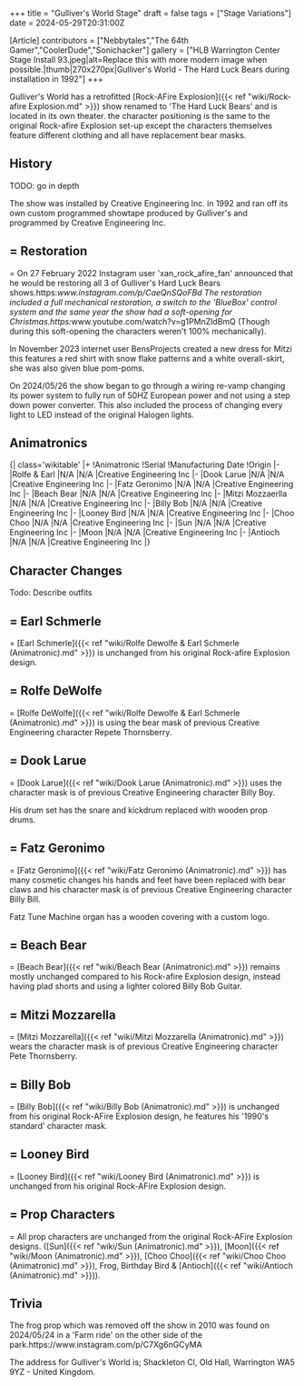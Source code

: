 +++
title = "Gulliver's World Stage"
draft = false
tags = ["Stage Variations"]
date = 2024-05-29T20:31:00Z

[Article]
contributors = ["Nebbytales","The 64th Gamer","CoolerDude","Sonichacker"]
gallery = ["HLB Warrington Center Stage Install 93.jpeg|alt=Replace this with more modern image when possible.|thumb|270x270px|Gulliver's World - The Hard Luck Bears during installation in 1992"]
+++


Gulliver's World has a retrofitted [Rock-AFire Explosion]({{< ref "wiki/Rock-afire Explosion.md" >}}) show renamed to 'The Hard Luck Bears' and is located in its own theater. the character positioning is the same to the original Rock-afire Explosion set-up except the characters themselves feature different clothing and all have replacement bear masks. 

<h2> History </h2>
TODO: go in depth

The show was installed by Creative Engineering Inc. in 1992 and ran off its own custom programmed showtape produced by Gulliver's and programmed by Creative Engineering Inc.

<h2>= Restoration </h2>=
On 27 February 2022 Instagram user 'xan_rock_afire_fan' announced that he would be restoring all 3 of Gulliver's Hard Luck Bears shows.<ref>https:<i>www.instagram.com/p/CaeQnSQoFBd</ref> The restoration included a full mechanical restoration, a switch to the 'BlueBox' control system and the same year the show had a soft-opening for Christmas.<ref>https:</i>www.youtube.com/watch?v=g1PMnZldBmQ</ref> (Though during this soft-opening the characters weren't 100% mechanically).

In November 2023 internet user BensProjects created a new dress for Mitzi this features a red shirt with snow flake patterns and a white overall-skirt, she was also given blue pom-poms.

On 2024/05/26 the show began to go through a wiring re-vamp changing its power system to fully run of 50HZ European power and not using a step down power converter. This also included the process of changing every light to LED instead of the original Halogen lights.

<h2> Animatronics </h2>
{| class='wikitable'
|+
!Animatronic
!Serial
!Manufacturing Date
!Origin
|-
|Rolfe & Earl
|N/A
|N/A
|Creative Engineering Inc
|-
|Dook Larue
|N/A
|N/A
|Creative Engineering Inc
|-
|Fatz Geronimo
|N/A
|N/A
|Creative Engineering Inc
|-
|Beach Bear
|N/A
|N/A
|Creative Engineering Inc
|-
|Mitzi Mozzaerlla
|N/A
|N/A
|Creative Engineering Inc
|-
|Billy Bob
|N/A
|N/A
|Creative Engineering Inc
|-
|Looney Bird
|N/A
|N/A
|Creative Engineering Inc
|-
|Choo Choo
|N/A
|N/A
|Creative Engineering Inc
|-
|Sun
|N/A
|N/A
|Creative Engineering Inc
|-
|Moon
|N/A
|N/A
|Creative Engineering Inc
|-
|Antioch
|N/A
|N/A
|Creative Engineering Inc
|}

<h2> Character Changes </h2>
Todo: Describe outfits

<h2>= Earl Schmerle </h2>=
[Earl Schmerle]({{< ref "wiki/Rolfe Dewolfe & Earl Schmerle (Animatronic).md" >}}) is unchanged from his original Rock-afire Explosion design.

<h2>= Rolfe DeWolfe </h2>=
[Rolfe DeWolfe]({{< ref "wiki/Rolfe Dewolfe & Earl Schmerle (Animatronic).md" >}}) is using the bear mask of previous Creative Engineering character Repete Thornsberry.

<h2>= Dook Larue </h2>=
[Dook Larue]({{< ref "wiki/Dook Larue (Animatronic).md" >}}) uses the character mask is of previous Creative Engineering character Billy Boy.

His drum set has the snare and kickdrum replaced with wooden prop drums.

<h2>= Fatz Geronimo </h2>=
[Fatz Geronimo]({{< ref "wiki/Fatz Geronimo (Animatronic).md" >}}) has many cosmetic changes his hands and feet have been replaced with bear claws and his character mask is of previous Creative Engineering character Billy Bill.

Fatz Tune Machine organ has a wooden covering with a custom logo.

<h2>= Beach Bear </h2>=
[Beach Bear]({{< ref "wiki/Beach Bear (Animatronic).md" >}}) remains mostly unchanged compared to his Rock-afire Explosion design, instead having plad shorts and using a lighter colored Billy Bob Guitar.

<h2>= Mitzi Mozzarella </h2>=
[Mitzi Mozzarella]({{< ref "wiki/Mitzi Mozzarella (Animatronic).md" >}}) wears the character mask is of previous Creative Engineering character Pete Thornsberry.

<h2>= Billy Bob </h2>=
[Billy Bob]({{< ref "wiki/Billy Bob (Animatronic).md" >}}) is unchanged from his original Rock-AFire Explosion design, he features his '1990's standard' character mask.

<h2>= Looney Bird </h2>=
[Looney Bird]({{< ref "wiki/Looney Bird (Animatronic).md" >}}) is unchanged from his original Rock-AFire Explosion design.

<h2>= Prop Characters </h2>=
All prop characters are unchanged from the original Rock-AFire Explosion designs. ([Sun]({{< ref "wiki/Sun (Animatronic).md" >}}), [Moon]({{< ref "wiki/Moon (Animatronic).md" >}}), [Choo Choo]({{< ref "wiki/Choo Choo (Animatronic).md" >}}), Frog, Birthday Bird & [Antioch]({{< ref "wiki/Antioch (Animatronic).md" >}})).




<h2> Trivia </h2>
The frog prop which was removed off the show in 2010 was found on 2024/05/24 in a 'Farm ride' on the other side of the park.<ref>https://www.instagram.com/p/C7Xg6nGCyMA</ref>

The address for Gulliver's World is; Shackleton Cl, Old Hall, Warrington WA5 9YZ - United Kingdom.